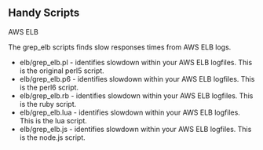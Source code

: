 ## Handy Scripts

AWS ELB

The grep_elb scripts finds slow responses times from AWS ELB logs.

* elb/grep_elb.pl - identifies slowdown within your AWS ELB logfiles. This is the original perl5 script. 
* elb/grep_elb.p6 - identifies slowdown within your AWS ELB logfiles. This is the perl6 script. 
* elb/grep_elb.rb - identifies slowdown within your AWS ELB logfiles. This is the ruby script. 
* elb/grep_elb.lua - identifies slowdown within your AWS ELB logfiles. This is the lua script. 
* elb/grep_elb.js - identifies slowdown within your AWS ELB logfiles. This is the node.js script. 
